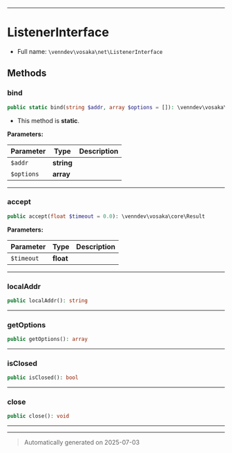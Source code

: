 ***

# ListenerInterface





* Full name: `\venndev\vosaka\net\ListenerInterface`



## Methods


### bind



```php
public static bind(string $addr, array $options = []): \venndev\vosaka\core\Result
```



* This method is **static**.




**Parameters:**

| Parameter | Type | Description |
|-----------|------|-------------|
| `$addr` | **string** |  |
| `$options` | **array** |  |





***

### accept



```php
public accept(float $timeout = 0.0): \venndev\vosaka\core\Result
```








**Parameters:**

| Parameter | Type | Description |
|-----------|------|-------------|
| `$timeout` | **float** |  |





***

### localAddr



```php
public localAddr(): string
```












***

### getOptions



```php
public getOptions(): array
```












***

### isClosed



```php
public isClosed(): bool
```












***

### close



```php
public close(): void
```












***


***
> Automatically generated on 2025-07-03
